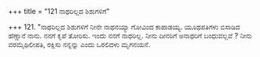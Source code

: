 +++
title = "121 ನಾಥರಿಲ್ಲದ ಶಿಶುಗಳಿಗೆ"

+++
121. "ನಾಥರಿಲ್ಲದ ಶಿಶುಗಳಿಗೆ ನೀನೇ ನಾಥನಯ್ಯಾ ಗೋವಿಂದ ಕಾಪಾಡಯ್ಯ. ಯೂಥಪತಿಗಳು ಬಿಸಾಡಿದ ಹೆಣ್ಣಾನೆ ನಾನು.  ನನಗೆ ಕೃಪೆ ತೋರಿಸು. ಇಂದು ನನಗೆ ನಾಥರಿಲ್ಲ. ನೀನು ದೀನರಿಗೆ ಅನಾಥರಿಗೆ ಬಂಧುವಲ್ಲವೆ ? ನೀನು ವರಮೈಥಿಲೀಪತಿ, ರಕ್ಷಿಸು ನನ್ನನ್ನು ಎಂದು ಒರಲಿದಳು ಮೃಗನಯನೆ.